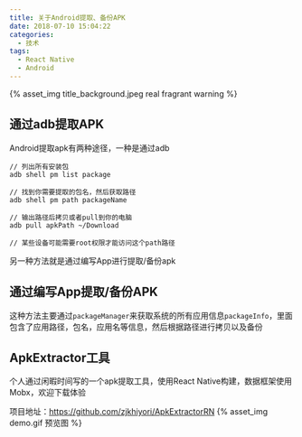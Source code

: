```yaml
---
title: 关于Android提取、备份APK
date: 2018-07-10 15:04:22
categories:
  - 技术
tags:
  - React Native
  - Android
---
```


{% asset_img title_background.jpeg real fragrant warning %}

## 通过adb提取APK
Android提取apk有两种途径，一种是通过adb
```
// 列出所有安装包
adb shell pm list package

// 找到你需要提取的包名，然后获取路径
adb shell pm path packageName

// 输出路径后拷贝或者pull到你的电脑
adb pull apkPath ~/Download

// 某些设备可能需要root权限才能访问这个path路径
```
<!-- more -->
另一种方法就是通过编写App进行提取/备份apk

## 通过编写App提取/备份APK
这种方法主要通过`packageManager`来获取系统的所有应用信息`packageInfo`，里面包含了应用路径，包名，应用名等信息，然后根据路径进行拷贝以及备份

## ApkExtractor工具
个人通过闲暇时间写的一个apk提取工具，使用React Native构建，数据框架使用Mobx，欢迎下载体验

项目地址：https://github.com/zjkhiyori/ApkExtractorRN
{% asset_img demo.gif 预览图 %}